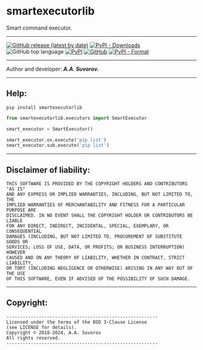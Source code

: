 # smartexecutorlib

Smart command executor.

---

[![GitHub release (latest by date)](https://img.shields.io/github/v/release/smartlegionlab/smartexecutorlib)](https://github.com/smartlegionlab/smartexecutorlib/)
[![PyPI - Downloads](https://img.shields.io/pypi/dm/smartexecutorlib?label=pypi%20downloads)](https://pypi.org/project/smartexecutorlib/)
![GitHub top language](https://img.shields.io/github/languages/top/smartlegionlab/smartexecutorlib)
[![PyPI](https://img.shields.io/pypi/v/smartexecutorlib)](https://pypi.org/project/smartexecutorlib)
[![GitHub](https://img.shields.io/github/license/smartlegionlab/smartexecutorlib)](https://github.com/smartlegionlab/smartexecutorlib/blob/master/LICENSE)
[![PyPI - Format](https://img.shields.io/pypi/format/smartexecutorlib)](https://pypi.org/project/smartexecutorlib)

***

Author and developer: ___A.A. Suvorov.___

***

## Help:

`pip install smartexecutorlib`

```python
from smartexecutorlib.executors import SmartExecutor

smart_executor = SmartExecutor()

smart_executor.os.execute('pip list')
smart_executor.sub.execute('pip list')

```

***

## Disclaimer of liability:

    THIS SOFTWARE IS PROVIDED BY THE COPYRIGHT HOLDERS AND CONTRIBUTORS "AS IS"
    AND ANY EXPRESS OR IMPLIED WARRANTIES, INCLUDING, BUT NOT LIMITED TO, THE
    IMPLIED WARRANTIES OF MERCHANTABILITY AND FITNESS FOR A PARTICULAR PURPOSE ARE
    DISCLAIMED. IN NO EVENT SHALL THE COPYRIGHT HOLDER OR CONTRIBUTORS BE LIABLE
    FOR ANY DIRECT, INDIRECT, INCIDENTAL, SPECIAL, EXEMPLARY, OR CONSEQUENTIAL
    DAMAGES (INCLUDING, BUT NOT LIMITED TO, PROCUREMENT OF SUBSTITUTE GOODS OR
    SERVICES; LOSS OF USE, DATA, OR PROFITS; OR BUSINESS INTERRUPTION) HOWEVER
    CAUSED AND ON ANY THEORY OF LIABILITY, WHETHER IN CONTRACT, STRICT LIABILITY,
    OR TORT (INCLUDING NEGLIGENCE OR OTHERWISE) ARISING IN ANY WAY OUT OF THE USE
    OF THIS SOFTWARE, EVEN IF ADVISED OF THE POSSIBILITY OF SUCH DAMAGE.

***

## Copyright:
    --------------------------------------------------------
    Licensed under the terms of the BSD 3-Clause License
    (see LICENSE for details).
    Copyright © 2018-2024, A.A. Suvorov
    All rights reserved.
    --------------------------------------------------------
